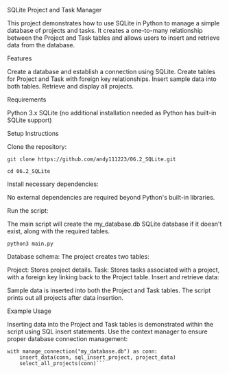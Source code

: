 SQLite Project and Task Manager

This project demonstrates how to use SQLite in Python to manage a simple database of projects and tasks. It creates a one-to-many relationship between the Project and Task tables and allows users to insert and retrieve data from the database.

Features

Create a database and establish a connection using SQLite.
Create tables for Project and Task with foreign key relationships.
Insert sample data into both tables.
Retrieve and display all projects.

Requirements

Python 3.x
SQLite (no additional installation needed as Python has built-in SQLite support)

Setup Instructions

Clone the repository:


`git clone https://github.com/andy111223/06.2_SQLite.git`

`cd 06.2_SQLite`

Install necessary dependencies:

No external dependencies are required beyond Python's built-in libraries.

Run the script:

The main script will create the my_database.db SQLite database if it doesn't exist, along with the required tables.


`python3 main.py`

Database schema: The project creates two tables:

Project: Stores project details.
Task: Stores tasks associated with a project, with a foreign key linking back to the Project table.
Insert and retrieve data:

Sample data is inserted into both the Project and Task tables.
The script prints out all projects after data insertion.

Example Usage

Inserting data into the Project and Task tables is demonstrated within the script using SQL insert statements.
Use the context manager to ensure proper database connection management:

```
with manage_connection("my_database.db") as conn:
    insert_data(conn, sql_insert_project, project_data)
    select_all_projects(conn)```
